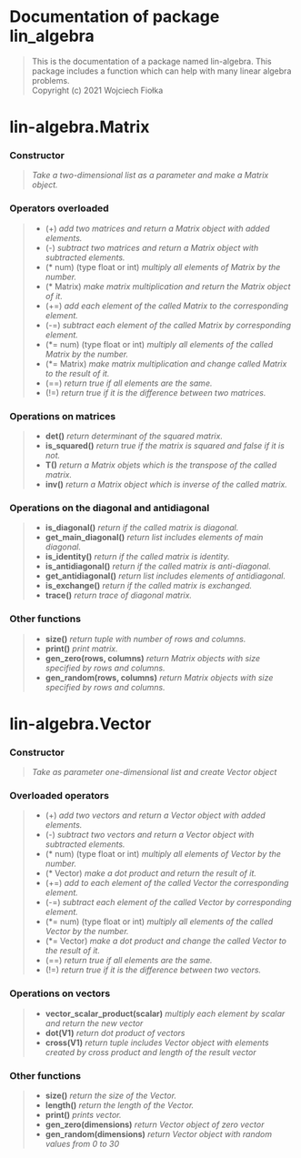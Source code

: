 # Documentation of package lin_algebra

> This is the documentation of a package named lin-algebra. This package includes a function which can help with many linear algebra problems. \
> Copyright (c) 2021 Wojciech Fiołka 

# lin-algebra.Matrix

### Constructor
> *Take a two-dimensional list as a parameter and make a Matrix object.*

### Operators overloaded

>- (+) *add two matrices and return a Matrix object with added elements.*
>- (-) *subtract two matrices and return a Matrix object with subtracted elements.*
>- (* num) (type float or int) *multiply all elements of Matrix by the number.*
>- (* Matrix) *make matrix multiplication and return the Matrix object of it.*
>- (+=) *add each element of the called Matrix to the corresponding element.*
>- (-=) *subtract each element of the called Matrix by corresponding element.*
>- (*= num) (type float or int) *multiply all elements of the called Matrix by the number.*
>- (*= Matrix) *make matrix multiplication and change called Matrix to the result of it.*
>- (==) *return true if all elements are the same.*
>- (!=) *return true if it is the difference between two matrices.*

### Operations on matrices

>- **det()**  *return determinant of the squared matrix.*
>- **is_squared()**  *return true if the matrix is squared and false if it is not.*
>- **T()**  *return a Matrix objets which is the transpose of the called matrix.*
>- **inv()**  *return a Matrix object which is inverse of the called matrix.*

### Operations on the diagonal and antidiagonal

>- **is_diagonal()**  *return if the called matrix is diagonal.*
>- **get_main_diagonal()**  *return list includes elements of main diagonal.*
>- **is_identity()**  *return if the called matrix is identity.*
>- **is_antidiagonal()**  *return if the called matrix is anti-diagonal.*
>- **get_antidiagonal()**  *return list includes elements of antidiagonal.*
>- **is_exchange()**  *return if the called matrix is exchanged.*
>- **trace()**  *return trace of diagonal matrix.*

### Other functions

>- **size()** *return tuple with number of rows and columns.*
>- **print()**  *print matrix.*
>- **gen_zero(rows, columns)** *return Matrix objects with size specified by rows 
and columns.*
>- **gen_random(rows, columns)**  *return Matrix objects with size specified by rows 
and columns.*




# lin-algebra.Vector

### Constructor
>*Take as parameter one-dimensional list and create Vector object*

### Overloaded operators

>- (+) *add two vectors and return a Vector object with added elements.*
>- (-) *subtract two vectors and return a Vector object with subtracted elements.*
>- (* num) (type float or int) *multiply all elements of Vector by the number.*
>- (* Vector) *make a dot product and return the result of it.*
>- (+=) *add to each element of the called Vector the corresponding element.*
>- (-=) *subtract each element of the called Vector by corresponding element.*
>- (*= num) (type float or int) *multiply all elements of the called Vector by the number.*
>- (*= Vector) *make a dot product and change the called Vector to the result of it.*
>- (==) *return true if all elements are the same.*
>- (!=) *return true if it is the difference between two vectors.*

### Operations on vectors

>- **vector_scalar_product(scalar)**  *multiply each element by scalar and return the new vector*
>- **dot(V1)**  *return dot product of vectors*
>- **cross(V1)**  *return tuple includes Vector object with elements created by cross product and length of the result vector*

### Other functions

>- **size()**  *return the size of the Vector.*
>- **length()**  *return the length of the Vector.*
>- **print()**  *prints vector.*
>- **gen_zero(dimensions)**  *return Vector object of zero vector*
>- **gen_random(dimensions)**  *return Vector object with random values from 0 to 30*

